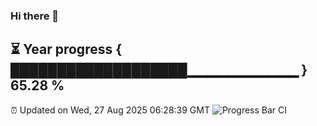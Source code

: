 ### Hi there 👋
⏳ Year progress { ███████████████████▁▁▁▁▁▁▁▁▁▁▁ } 65.28 %
---
⏰ Updated on Wed, 27 Aug 2025 06:28:39 GMT
![Progress Bar CI](https://github.com/liununu/liununu/workflows/Progress%20Bar%20CI/badge.svg)
